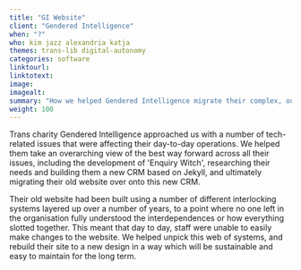 ```yaml
---
title: "GI Website"
client: "Gendered Intelligence"
when: "?"
who: kim jazz alexandria katja
themes: trans-lib digital-autonomy
categories: software
linktourl:
linktotext:
image:
imagealt:
summary: "How we helped Gendered Intelligence migrate their complex, outdated website onto a new CRM that will better enable them to support their users and administrate their workload."
weight: 100
---
```


Trans charity Gendered Intelligence approached us with a number of tech-related issues that were affecting their day-to-day operations. We helped them take an overarching view of the best way forward across all their issues, including the development of 'Enquiry Witch', researching their needs and building them a new CRM based on Jekyll, and ultimately migrating their old website over onto this new CRM.

Their old website had been built using a number of different interlocking systems layered up over a number of years, to a point where no one left in the organisation fully understood the interdependences or how everything slotted together. This meant that day to day, staff were unable to easily make changes to the website. We helped unpick this web of systems, and rebuild their site to a new design in a way which will be sustainable and easy to maintain for the long term.
